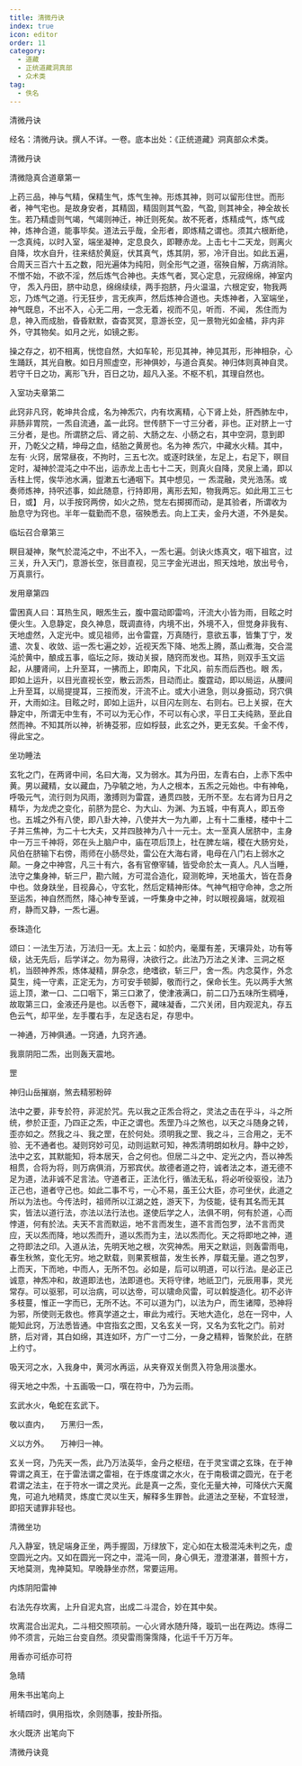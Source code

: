 ```yaml
---
title: 清微丹诀
index: true
icon: editor
order: 11
category:
  - 道藏
  - 正统道藏洞真部
  - 众术类
tag:
  - 佚名
---
```


清微丹诀  

经名：清微丹诀。撰人不详。一卷。底本出处：《正统道藏》洞真部众术类。  

清微丹诀  

清微隐真合道章第一  

上药三品，神与气精，保精生气，炼气生神。形炼其神，则可以留形住世。而形者，神气宅也。是故身安者，其精固，精固则其气盈，气盈, 则其神全，神全故长生。若乃精虚则气竭，气竭则神迁，神迁则死矣。故不死者，炼精成气，炼气成神，炼神合道，能事毕矣。道法云乎哉，全形者，即炼精之谓也。须其六根断绝，一念真纯，以时入室，端坐凝神，定息良久，即鞭赤龙。上击七十二天龙，则离火自降，坎水自升，往来结於黄庭，伏其真气，炼其阴，邪，冷汗自出。如此五遍，合周天三百六十五之数，阳光遍体为纯阳，则全形气之道，宿殃自解，万病消除。不憎不始，不欲不淫，然后炼气合神也。夫炼气者，冥心定息，元寂绵绵，神室内守， 炁入丹田，脐中动息，绵绵续续，两手抱脐，丹火温温，六根定安，物我两忘，乃炼气之道。行无狂步，言无疾声，然后炼神合道也。夫炼神者，入室端坐，神气既息，不出不入，心无二用，一念无着，视而不见，听而．不闻， 炁住而为息，神入而成胎，昏昏默默，杳杳冥冥，意游长空，见一景物光如金橘，非内非外，守其物矣。如月之光，如镜之影。  

操之存之，初不相离，恍惚自然，大如车轮，形见其神，神见其形，形神相杂，心生踊跃，其光自散。如日月照虚空，形神俱妙，与道合真矣。神归体则真神自灵。若守千日之功，离形飞升，百日之功，超凡入圣。不枢不机，其理自然也。  

入室功夫章第二  

此窍非凡窍，乾坤共合成，名为神炁穴，内有坎离精，心下肾上处，肝西肺左中，非肠非胃院，一炁自流通，盖一此窍。世传脐下一寸三分者，非也。正对脐上一寸三分者，是也。所谓脐之后、肾之前、大肠之左、小肠之右，其中空洞，意到即开，乃乾父之精，坤母之血，结胎之黄房也。名为神 炁穴，中藏水火精。其中，左有· 火窍，居常昼夜，不拘时，三五七次。或逐时趺坐，左足上，右足下，暝目定时，凝神於混沌之中不出，运赤龙上击七十二天，则真火自降，灵泉上涌，即以舌柱上愕，俟华池水满，盥漱五七通咽下。其中想见，一 炁混融，灵光浩荡。或奏师炼神，持呎述事，如此随意，行持即用，离形去知，物我两忘。如此用工三七日，或】 月，以手按窍两傍，如火之热，觉左右掷掷而动，是其验者，所谓收为胎息守为窍也。半年一载勤而不息，宿殃悉去。向上工夫，金丹大道，不外是矣。  

临坛召合章第三  

瞑目凝神，聚气於混沌之中，不出不入，一炁七遍。剑诀火炼真文，咽下祖宫，过三关，升入天门，意游长空，张目直视，见三字金光进出，照天烛地，放出号令，万真禀行。  

发用章第四  

雷困真人曰：耳热生风，眼炁生云，腹中震动即雷呜，汗流大小皆为雨，目眩之时便火生。入息静定，良久神息，既调直待，内境不出，外境不入，但觉身非我有、天地虚然，入定光中。或见祖师，出令雷霆，万真随行，意欲五事，皆集丁宁，发遣、次复、收敛、运一炁七遍之妙，近视天炁下降、地炁上腾，蒸山煮海，交合混沌於黄中，酿成五事，临坛之际，拨动关捩，随窍而发也。耳热，则双手玉文运起，从腰肾间，上升至耳，一拂而上，即南风，下北风，前东而后西也。眼 炁，即如上运升，以目光直视长空，散云沥炁，目动而止。腹霆动，即以局运，从腰间上升至耳，以局提提耳，三按而发，汗流不止。或大小进急，则以身振动，窍穴俱开，大雨如注。目眩之时，即如上运升，以目闪左则左、右则右。已上关捩，在大静定中，所谓无中生有，不可以为无心作，不可以有心求，平日工夫纯熟，至此自然而神。不知其所以神，祈祷芟邪，应如桴鼓，此玄之外，更无玄矣。千金不传，得此宝之。  

坐功睡法  

玄牝之门，在两肾中间，名曰大海，又为弱水。其为丹田，左青右白，上赤下炁中黄。男以藏精，女以藏血，乃孕毓之地，为人之根本，五炁之元始也。中有神龟，呼吸元气，流行则为风雨，激搏则为雷霆，通贯四肢，无所不至。左右肾为日月之精华，为龙虎之变化，前脐为昆仑、为大山、为渊、为五城，中有真人，即五帝也。五城之外有八使，即八卦大神，八使并大一为九卿，上有十二重楼，楼中十二子并三焦神，为二十七大夫，又并四肢神为八十一元士。太一至真人居脐中，主身中一万三千神将，郊在头上脑户中，庙在项后顶上，社在脾左端，稷在大肠穷处，风伯在脐输下右傍，雨师在小肠尽处，雷公在大海右肾，电母在八门右上弱水之颠。一身之中神宫，凡三十有六，各有官僚宰辅，皆受命於太一真人。凡人当睡，法守之集身神，斩三尸，勘六贼，方可混合造化，窥测乾坤，天地虽大，皆在吾身中也。敛身趺坐，目视鼻心，守玄牝，然后定精神形体。气神气相守命神，念之所至运炁，神自然而然，降心神专至诚，一呼集身中之神，时以眼视鼻端，就观祖府，静而又静，一炁七遍。  

泰珠造化  

颂曰：一法生万法，万法归一无。太上云：如於内，毫厘有差，天壤异处，功有等级，达无先后，后学详之。勿为易得，决欲行之。此法乃万法之关津、三洞之枢机，当颐神养炁，炼体凝精，屏杂念，绝嗜欲，斩三尸，舍一炁。内念莫作，外念莫生，纯一守素，正定无为，方可安手顿脚，敬而行之，保命长生。先以两手大煞运上顶，漱一口、二口咽下，第三口漱了，使津液满口，前二口乃五味所生稠唾，故取第三口，金液还丹是也。以舌卷下，藏味凝香，二穴关闭，目内观泥丸，存五色云气，却平坐，左手覆右手，左足迭右足，存思中。  

一神通，万神俱通。一窍通，九窍齐通。  

我禀阴阳二炁，出则轰天震地。  

罡  

神归山岳摧崩，煞去精邪粉碎  

法中之要，非专於符，非泥於咒。先以我之正炁合将之，灵法之击在乎斗，斗之所统，参於正歪，乃四正之炁，中正之谓也。炁罡乃斗之煞也，以天之斗随身之转，歪亦如之。然我之斗、我之罡，在於何处。须明我之罡、我之斗，三合用之，无不验、无不通者也。凝则窍妙可见，动则运默可知，神炁清明朗如秋月。静中之妙，法中之玄，其默能知，将本居天，合之何也。但居二斗之中、定光之内，吾以神炁相贯，合将为将，则万病俱消，万邪宾伏。故德者道之符，诚者法之本，道无德不足为道，法非诚不足言法。守道者正，正法化行，循法无私，将必听役驱役，法乃正己也，道者守己也。如此二事不亏，一心不易，虽王公大臣，亦可坐伏，此道之所以为法也。今传法时，祖师所以江湖之姓，游天下，为伎能，徒有其名而无其实，皆法以道行法，亦法以法行法也。遂使后学之人，法俱不明，何有於道，心而悖道，何有於法。夫天不言而默运，地不言而发生，道不言而包罗，法不言而灵应，天以炁而降，地以炁而升，道以炁而为主，法以炁而化。天之将即地之神，道之符即法之印。入道从法，先明天地之根，次究神炁。用天之默运，则轰雷雨电，春生秋煞，变化无穷。地之默载，则果荄根苗，发生长养，厚载无量。道之包罗，上而天，下而地，中而人，无所不包。必如是，后可以明道，可以行法。是必正己诚意，神炁冲和，故道即法也，法即道也。天将守律，地祇卫门，元辰用事，灵光常存。可以驱邪，可以治病，可以达帝，可以啸命风雷，可以斡旋造化。初不必许多枝蔓，惟正一字而已，无所不达。不可以道为门，以法为户，而生诸障，恐神将为邪，所使则无救也。修真学道之士，审此为戒行。天地大造化，总在一窍中，人能知此窍，万法悉皆通。中宫指玄之图，又名玄关一窍，又名为玄牝之门。前对脐，后对肾，其白如绵，其连如环，方广一寸二分，一身之精粹，皆聚於此，在脐上约寸。  

吸天河之水，入我身中，黄河水再运，从夹脊双关倒贯入符急用淡墨水。  

得天地之中炁，十五画吸一口，噀在符中，乃为云雨。  

玄武水火，龟蛇在玄武下。  

敬以直内，　　万黑归一炁，  

义以方外。　　万神归一神。  

玄关一窍，乃先天一炁，此乃万法英华，金丹之枢纽，在于灵宝谓之玄珠，在于神霄谓之真王，在于雷法谓之雷祖，在于炼度谓之水火，在于南极谓之圆光，在于老君谓之法主，在于符水一谓之灵光。此是真一之炁，变化无量大神，可降伏六天魔鬼，可追九地精灵，炼度亡灵以生天，解释多生罪咎。此道法之至秘，不宜轻泄，即招天谴罪非轻也。  

清微坐功  

凡入静室，铣足端身正坐，两手握固，万绿放下，定心如在太极混沌未判之先，虚空圆光之内。又如在圆光一窍之中，混沌一同，身心俱无，澄澄湛湛，普照十方，天地莫测，鬼神莫知。早晚静坐亦然，常要运用。  

内炼阴阳雷神  

右法先存坎离，上升自泥丸宫，出成二斗混合，妙在其中矣。  

坎离混合出泥丸，二斗相交照项前。一心火肾水随升降，璇玑一出在两边。炼得二帅不须言，元始三台变自然。须臾雷雨霶霈降，化运千千万万年。  

用香亦可纸亦可符  

急晴  

用朱书出笔向上  

祈晴四时，俱用指坎，余则随事，按卦所指。  

水火既济 出笔向下  

清微丹诀竟  
